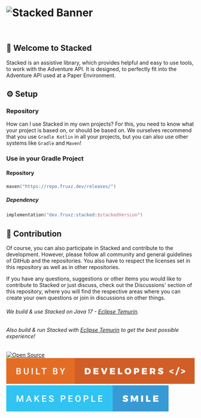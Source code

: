 # ![Stacked Banner](https://user-images.githubusercontent.com/28064149/193399365-3801846c-2552-49c4-84b6-e060e7ce03dc.jpg)


<br>

## 👋 Welcome to Stacked

Stacked is an assistive library, which provides helpful and easy to use tools, to work with the Adventure API.
It is designed, to perfectly fit into the Adventure API used at a Paper Environment.

## ⚙️ Setup

### Repository

How can I use Stacked in my own projects? For this, you need to know what your project is based on, or should be based on.
We ourselves recommend that you use `Gradle Kotlin` in all your projects, but you can also use other systems like `Gradle` and `Maven`!

### Use in your Gradle Project

#### Repository
```kotlin
maven("https://repo.fruxz.dev/releases/")
```

##### Dependency
```kotlin
implementation("dev.fruxz:stacked:$stackedVersion")
```
## 👥 Contribution

Of course, you can also participate in Stacked and contribute to the development. However, please follow all community and general guidelines of GitHub and the repositories. You also have to respect the licenses set in this repository as well as in other repositories.

If you have any questions, suggestions or other items you would like to contribute to Stacked or just discuss, check out the Discussions' section of this repository, where you will find the respective areas where you can create your own questions or join in discussions on other things.

###### We build & use Stacked on Java 17 - [Eclipse Temurin](https://adoptium.net/).
###### Also build & run Stacked with [Eclipse Temurin](https://adoptium.net/) to get the best possible experience!

[![Open Source](https://raw.githubusercontent.com/BraveUX/for-the-badge/master/src/images/badges/open-source.svg)](https://github.com/TheFruxz/Sparkle/blob/main/LICENSE)
[![Built by developers](https://raw.githubusercontent.com/BraveUX/for-the-badge/master/src/images/badges/built-by-developers.svg)](https://github.com/TheFruxz/Sparkle/graphs/contributors)
[![Written in Kotlin](https://raw.githubusercontent.com/BraveUX/for-the-badge/master/src/images/badges/makes-people-smile.svg)](https://github.com/JetBrains/kotlin)
